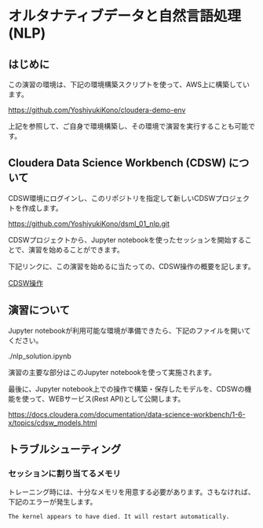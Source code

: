 # オルタナティブデータと自然言語処理(NLP)

## はじめに

この演習の環境は、下記の環境構築スクリプトを使って、AWS上に構築しています。

https://github.com/YoshiyukiKono/cloudera-demo-env

上記を参照して、ご自身で環境構築し、その環境で演習を実行することも可能です。

## Cloudera Data Science Workbench (CDSW) について

CDSW環境にログインし、このリポジトリを指定して新しいCDSWプロジェクトを作成します。

https://github.com/YoshiyukiKono/dsml_01_nlp.git

CDSWプロジェクトから、Jupyter notebookを使ったセッションを開始することで、演習を始めることができます。

下記リンクに、この演習を始めるに当たっての、CDSW操作の概要を記します。

[CDSW操作](./docs/cdsw.md)

## 演習について

Jupyter notebookが利用可能な環境が準備できたら、下記のファイルを開いてください。

./nlp_solution.ipynb

演習の主要な部分はこのJupyter notebookを使って実施されます。

最後に、Jupyter notebook上での操作で構築・保存したモデルを、CDSWの機能を使って、WEBサービス(Rest API)として公開します。

https://docs.cloudera.com/documentation/data-science-workbench/1-6-x/topics/cdsw_models.html

## トラブルシューティング


### セッションに割り当てるメモリ
トレーニング時には、十分なメモリを用意する必要があります。さもなければ、下記のエラーが発生します。

`The kernel appears to have died. It will restart automatically.`
